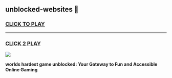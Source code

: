 
## unblocked-websites 👋
<h3>
<a href="https://premium.freeplayer.one?title=unblocked-websites&ref=14F">CLICK TO PLAY</a></h3>
<hr>

<h3>
<a href="https://premium.freeplayer.one?title=unblocked-websites&ref=14F">CLICK 2 PLAY</a>
  
</h3>

<a href="https://premium.freeplayer.one?title=unblocked-websites&ref=12F/"><img src="https://clearcache.store/games.png"></a>


**worlds hardest game unblocked: Your Gateway to Fun and Accessible Online Gaming**
